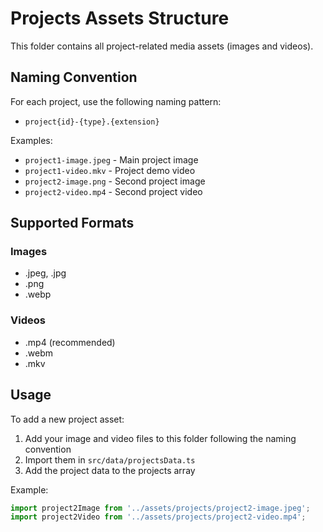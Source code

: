 # Projects Assets Structure

This folder contains all project-related media assets (images and videos).

## Naming Convention

For each project, use the following naming pattern:
- `project{id}-{type}.{extension}`

Examples:
- `project1-image.jpeg` - Main project image
- `project1-video.mkv` - Project demo video
- `project2-image.png` - Second project image
- `project2-video.mp4` - Second project video

## Supported Formats

### Images
- .jpeg, .jpg
- .png
- .webp

### Videos
- .mp4 (recommended)
- .webm
- .mkv

## Usage

To add a new project asset:
1. Add your image and video files to this folder following the naming convention
2. Import them in `src/data/projectsData.ts`
3. Add the project data to the projects array

Example:
```typescript
import project2Image from '../assets/projects/project2-image.jpeg';
import project2Video from '../assets/projects/project2-video.mp4';
```